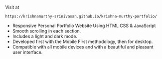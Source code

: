 Visit at
```
https://krishnamurthy-srinivasan.github.io/krishna-murthy-portfolio/
```

- Responsive Personal Portfolio Website Using HTML CSS & JavaScript
- Smooth scrolling in each section.
- Includes a light and dark mode.
- Developed first with the Mobile First methodology, then for desktop.
- Compatible with all mobile devices and with a beautiful and pleasant user interface.

